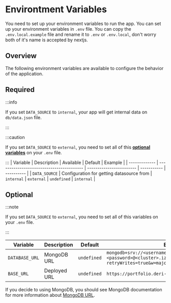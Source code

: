# Environtment Variables

You need to set up your environment variables to run the app. You can set up your environment variables in `.env` file. You can copy the `.env.local.example` file and rename it to `.env` or `.env.local`, don't worry both of it's name is accepted by nextjs.

## Overview

The following environment variables are available to configure the behavior of the application.

## Required

:::info

If you set `DATA_SOURCE` to `internal`, your app will get internal data on `db/data.json` file.

:::

:::caution

If you set `DATA_SOURCE` to `external`, you need to set all of this **[optional variables](#optional)** on your `.env` file.

:::
| Variable | Description | Available | Default | Example |
| ------------- | ----------------------------------------- | ------------------------ | ----------- | ---------- |
| `DATA_SOURCE` | Configuration for getting datasource from | `internal` \| `external` | `undefined` | `internal` |

## Optional

:::note

If you set `DATA_SOURCE` to `external`, you need to set all of this variables on your `.env` file.

:::

| Variable       | Description  | Default     | Example                                                                                                    |
| -------------- | ------------ | ----------- | ---------------------------------------------------------------------------------------------------------- |
| `DATABASE_URL` | MongoDB URL  | `undefined` | `mongodb+srv://<username>:<password>@<cluster>.izmzeam.mongodb.net/<database>?retryWrites=true&w=majority` |
| `BASE_URL`     | Deployed URL | `undefined` | `https://portfolio.deri-kurniawan.vercel.app`                                                              |

If you decide to using MongoDB, you should see MongoDB documentation for more information about [MongoDB URL](https://docs.mongodb.com/manual/reference/connection-string/).
